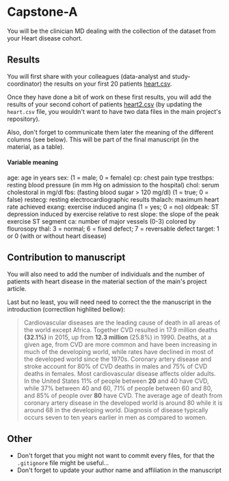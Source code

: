 # Capstone-A

You will be the clinician MD dealing with the collection of the dataset from your Heart disease cohort.

## Results

You will first share with your colleagues (data-analyst and study-coordinator) the results on your first 20 patients [heart.csv](heart.csv).

Once they have done a bit of work on these first results, you will add the results of your second cohort of patients [heart2.csv](heart2.csv) (by updating the `heart.csv` file, you wouldn't want to have two data files in the main project's repository).

Also, don't forget to communicate them later the meaning of the different columns (see below). This will be part of the final manuscript (in the material, as a table).

#### Variable meaning
age: age in years
sex: (1 = male; 0 = female)
cp: chest pain type
trestbps: resting blood pressure (in mm Hg on admission to the hospital)
chol: serum cholestoral in mg/dl
fbs: (fasting blood sugar > 120 mg/dl) (1 = true; 0 = false)
restecg: resting electrocardiographic results
thalach: maximum heart rate achieved
exang: exercise induced angina (1 = yes; 0 = no)
oldpeak: ST depression induced by exercise relative to rest
slope: the slope of the peak exercise ST segment
ca: number of major vessels (0-3) colored by flourosopy
thal: 3 = normal; 6 = fixed defect; 7 = reversable defect
target: 1 or 0 (with or without heart disease)

## Contribution to manuscript 

You will also need to add the number of individuals and the number of patients with heart disease in the material section of the main's project article.

Last but no least, you will need need to correct the the manuscript in the introduction (correctlion highlited bellow):

>Cardiovascular diseases are the leading cause of death in all areas of the world except Africa. Together CVD resulted in 17.9 million deaths **(32.1%)** in 2015, up from **12.3 million** (25.8%) in 1990. Deaths, at a given age, from CVD are more common and have been increasing in much of the developing world, while rates have declined in most of the developed world since the 1970s. Coronary artery disease and stroke account for 80% of CVD deaths in males and 75% of CVD deaths in females. Most cardiovascular disease affects older adults. In the United States 11% of people between **20** and 40 have CVD, while 37% between 40 and 60, 71% of people between 60 and 80, and 85% of people over **80** have CVD. The average age of death from coronary artery disease in the developed world is around 80 while it is around 68 in the developing world. Diagnosis of disease typically occurs seven to ten years earlier in men as compared to women.

## Other
- Don't forget that you might not want to commit every files, for that the `.gitignore` file might be useful...
- Don't forget to update your author name and affiliation in the manuscript
